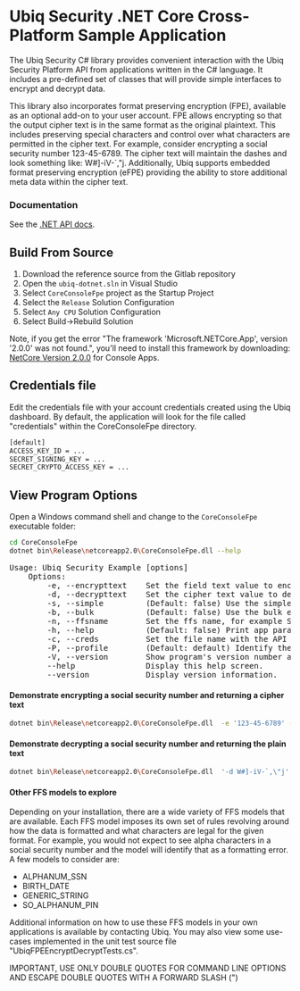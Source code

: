 # Ubiq Security .NET Core Cross-Platform Sample Application

The Ubiq Security C# library provides convenient interaction with the Ubiq Security Platform API from applications written in the C# language.  It includes a pre-defined set of classes that will provide simple interfaces to encrypt and decrypt data.

This library also incorporates format preserving encryption (FPE), available as an optional add-on to your user account. FPE allows encrypting so that the output cipher text is in the same format as the original plaintext. This includes preserving special characters and control over what characters are permitted in the cipher text. For example, consider encrypting a social security number 123-45-6789. The cipher text will maintain the dashes and look something like: W#]-iV-`,\"j.
Additionally, Ubiq supports embedded format preserving encryption (eFPE) providing the ability to store additional meta data within the cipher text.


### Documentation

See the [.NET API docs](https://dev.ubiqsecurity.com/docs/api).

## Build From Source

1) Download the reference source from the Gitlab repository
2) Open the ```ubiq-dotnet.sln``` in Visual Studio
3) Select ```CoreConsoleFpe``` project as the Startup Project
4) Select the ```Release``` Solution Configuration
5) Select ```Any CPU``` Solution Configuration
6) Select Build->Rebuild Solution

Note, if you get the error "The framework 'Microsoft.NETCore.App', version '2.0.0' was not found.", you'll need to install this framework by downloading:
[NetCore Version 2.0.0](https://aka.ms/dotnet-core-applaunch?framework=Microsoft.NETCore.App&framework_version=2.0.0&arch=x64&rid=win10-x64) for Console Apps.
 

## Credentials file

Edit the credentials file with your account credentials created using the Ubiq dashboard. By default, the application will look for the file called "credentials" within the CoreConsoleFpe directory.

```sh
[default]
ACCESS_KEY_ID = ...
SECRET_SIGNING_KEY = ...
SECRET_CRYPTO_ACCESS_KEY = ...
```

## View Program Options

Open a Windows command shell and change to the ```CoreConsoleFpe``` executable folder:

```sh
cd CoreConsoleFpe
dotnet bin\Release\netcoreapp2.0\CoreConsoleFpe.dll --help
```

<pre>
Usage: Ubiq Security Example [options]
	Options:
		-e, --encrypttext    Set the field text value to encrypt and will return the encrypted cipher text
		-d, --decrypttext    Set the cipher text value to decrypt and will return the decrypted text
		-s, --simple         (Default: false) Use the simple encryption / decryption interfaces
		-b, --bulk           (Default: false) Use the bulk encryption / decryption interfaces
		-n, --ffsname        Set the ffs name, for example SSN
		-h, --help           (Default: false) Print app parameter summary
		-c, --creds          Set the file name with the API credentials
		-P, --profile        (Default: default) Identify the profile within the credentials file
		-V, --version        Show program's version number and exit
		--help               Display this help screen.
		--version            Display version information.
</pre>



#### Demonstrate encrypting a social security number and returning a cipher text

```sh
dotnet bin\Release\netcoreapp2.0\CoreConsoleFpe.dll  -e '123-45-6789' -c credentials -n ALPHANUM_SSN -s
```

#### Demonstrate decrypting a social security number and returning the plain text

```sh
dotnet bin\Release\netcoreapp2.0\CoreConsoleFpe.dll  '-d W#]-iV-`,\"j' -c credentials -n ALPHANUM_SSN -s
```

#### Other FFS models to explore

Depending on your installation, there are a wide variety of FFS models that are available. Each FFS model
imposes its own set of rules revolving around how the data is formatted and what characters are legal for the
given format. For example, you would not expect to see alpha characters in a social security number and the model
will identify that as a formatting error. A few models to consider are:

-   ALPHANUM_SSN 
-   BIRTH_DATE 
-   GENERIC_STRING 
-   SO_ALPHANUM_PIN

Additional information on how to use these FFS models in your own applications is available by contacting
Ubiq. You may also view some use-cases implemented in the unit test source file "UbiqFPEEncryptDecryptTests.cs".

IMPORTANT, USE ONLY DOUBLE QUOTES FOR COMMAND LINE OPTIONS AND ESCAPE DOUBLE QUOTES WITH A FORWARD SLASH (\")
